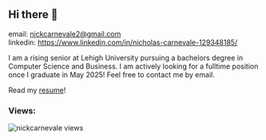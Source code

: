## Hi there 👋     
  
email: nickcarnevale2@gmail.com  
linkedin: https://www.linkedin.com/in/nicholas-carnevale-129348185/

I am a rising senior at Lehigh University pursuing a bachelors degree in Computer Science and Business. I am actively looking for a fulltime position once I graduate in May 2025! Feel free to contact me by email.

Read my [resume](Nick-Carnevale-Resume.pdf)!

<h3 align="left">Views:</h3>
<p align="left"> <img src="https://komarev.com/ghpvc/?username=nickcarnevale&label=Profile%20views&color=0e75b6&style=flat" alt="nickcarnevale views" /> </p>

<!--
**nickcarnevale/nickcarnevale** is a ✨ _special_ ✨ repository because its `README.md` (this file) appears on your GitHub profile.

Here are some ideas to get you started:

- 🔭 I’m currently working on ...
- 🌱 I’m currently learning ...
- 👯 I’m looking to collaborate on ...
- 🤔 I’m looking for help with ...
- 💬 Ask me about ...
- 📫 How to reach me: ...
- 😄 Pronouns: ...
- ⚡ Fun fact: ...
-->

